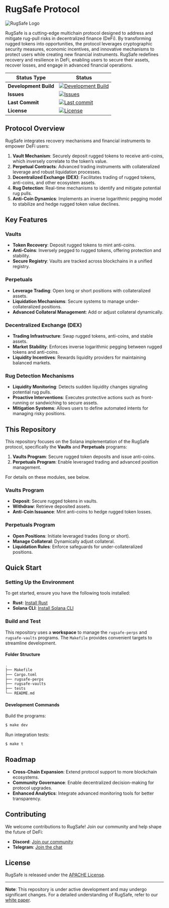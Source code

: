 # RugSafe Protocol

![RugSafe Logo](https://rugsafe.io/_next/static/media/logo5.7217ba98.png)

RugSafe is a cutting-edge multichain protocol designed to address and mitigate rug-pull risks in decentralized finance (DeFi). By transforming rugged tokens into opportunities, the protocol leverages cryptographic security measures, economic incentives, and innovative mechanisms to protect users while creating new financial instruments. RugSafe redefines recovery and resilience in DeFi, enabling users to secure their assets, recover losses, and engage in advanced financial operations.

| Status Type          | Status                                                                 |
|----------------------|-------------------------------------------------------------------------|
| **Development Build**| [![Development Build](https://github.com/rugsafe/solana-program/actions/workflows/development.yml/badge.svg)](https://github.com/rugsafe/solana-program/actions/workflows/development.yml) |
| **Issues**           | [![Issues](https://img.shields.io/github/issues/rugsafe/solana-program.svg)](https://github.com/rugsafe/solana-program/issues) |
| **Last Commit**      | [![Last commit](https://img.shields.io/github/last-commit/rugsafe/solana-program.svg)](https://github.com/rugsafe/solana-program/commits/main) |
| **License**          | [![License](https://img.shields.io/badge/license-APACHE-blue.svg)](https://github.com/rugsafe/solana-program/blob/main/LICENSE) |

## Protocol Overview

RugSafe integrates recovery mechanisms and financial instruments to empower DeFi users:

1. **Vault Mechanism**: Securely deposit rugged tokens to receive anti-coins, which inversely correlate to the token’s value.
2. **Perpetual Contracts**: Advanced trading instruments with collateralized leverage and robust liquidation processes.
3. **Decentralized Exchange (DEX)**: Facilitates trading of rugged tokens, anti-coins, and other ecosystem assets.
4. **Rug Detection**: Real-time mechanisms to identify and mitigate potential rug pulls.
5. **Anti-Coin Dynamics**: Implements an inverse logarithmic pegging model to stabilize and hedge rugged token value declines.

## Key Features

### Vaults
- **Token Recovery**: Deposit rugged tokens to mint anti-coins.
- **Anti-Coins**: Inversely pegged to rugged tokens, offering protection and stability.
- **Secure Registry**: Vaults are tracked across blockchains in a unified registry.

### Perpetuals
- **Leverage Trading**: Open long or short positions with collateralized assets.
- **Liquidation Mechanisms**: Secure systems to manage under-collateralized positions.
- **Advanced Collateral Management**: Add or adjust collateral dynamically.

### Decentralized Exchange (DEX)
- **Trading Infrastructure**: Swap rugged tokens, anti-coins, and stable assets.
- **Market Stability**: Enforces inverse logarithmic pegging between rugged tokens and anti-coins.
- **Liquidity Incentives**: Rewards liquidity providers for maintaining balanced markets.

### Rug Detection Mechanisms
- **Liquidity Monitoring**: Detects sudden liquidity changes signaling potential rug pulls.
- **Proactive Interventions**: Executes protective actions such as front-running or sandwiching to secure assets.
- **Mitigation Systems**: Allows users to define automated intents for managing risky positions.

## This Repository

This repository focuses on the Solana implementation of the RugSafe protocol, specifically the **Vaults** and **Perpetuals** programs:

1. **Vaults Program**: Secure rugged token deposits and issue anti-coins.
2. **Perpetuals Program**: Enable leveraged trading and advanced position management.

For details on these modules, see below.

### Vaults Program
- **Deposit**: Secure rugged tokens in vaults.
- **Withdraw**: Retrieve deposited assets.
- **Anti-Coin Issuance**: Mint anti-coins to hedge rugged token losses.

### Perpetuals Program
- **Open Positions**: Initiate leveraged trades (long or short).
- **Manage Collateral**: Dynamically adjust collateral.
- **Liquidation Rules**: Enforce safeguards for under-collateralized positions.



## Quick Start

### Setting Up the Environment

To get started, ensure you have the following tools installed:
- **Rust**: [Install Rust](https://www.rust-lang.org/tools/install)
- **Solana CLI**: [Install Solana CLI](https://docs.solana.com/cli/install-solana-cli-tools)

### Build and Test

This repository uses a **workspace** to manage the `rugsafe-perps` and `rugsafe-vaults` programs. The `Makefile` provides convenient targets to streamline development.

#### Folder Structure
```bash
.
├── Makefile
├── Cargo.toml
├── rugsafe-perps
├── rugsafe-vaults
├── tests
└── README.md
```

#### Development Commands

Build the programs:
```bash
$ make dev
```

Run integration tests:
```bash
$ make t
```

## Roadmap

- **Cross-Chain Expansion**: Extend protocol support to more blockchain ecosystems.
- **Community Governance**: Enable decentralized decision-making for protocol upgrades.
- **Enhanced Analytics**: Integrate advanced monitoring tools for better transparency.

## Contributing

We welcome contributions to RugSafe! Join our community and help shape the future of DeFi:
- **Discord**: [Join our community](https://discord.gg/rugsafe)
- **Telegram**: [Join the chat](http://t.me/rugsafe)

## License

RugSafe is released under the [APACHE License](LICENSE).

---

**Note**: This repository is under active development and may undergo significant changes. For a detailed understanding of RugSafe, refer to our [white paper](https://rugsafe.io/whitepaper).

